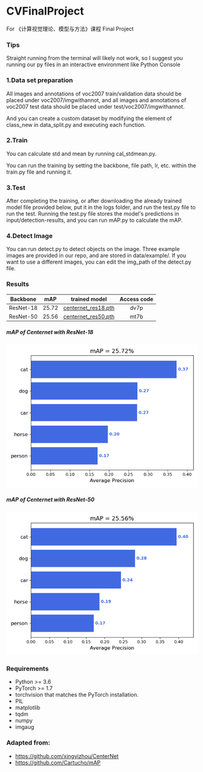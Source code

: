 # CVFinalProject
For 《计算视觉理论、模型与方法》课程 Final Project

### Tips

Straight running from the terminal will likely not work, so I suggest you running our py files in an interactive environment like Python Console

### 1.Data set preparation

All images and annotations of voc2007 train/validation data should be placed under voc2007/imgwithannot, and all images and annotations of voc2007 test data should be placed under test/voc2007/imgwithannot.

And you can create a custom dataset by modifying the element of class_new in data_split.py and executing each function.

### 2.Train

You can calculate std and mean by running cal_stdmean.py.

You can run the training by setting the backbone, file path, lr, etc. within the train.py file and running it.

### 3.Test

After completing the training, or after downloading the already trained model file provided below, put it in the logs folder, and run the test.py file to run the test. Running the test.py file stores the model's predictions in input/detection-results, and you can run mAP.py to calculate the mAP.

### 4.Detect Image

You can run detect.py to detect objects on the image. Three example images are provided in our repo, and are stored in data/example/. If you want to use a different images, you can edit the img_path of the detect.py file.

### Results

| Backbone     |  mAP    |  trained model    |   Access code   |
|:------------:|:-------:|:-----------------:|:---------------:| 
|ResNet-18     | 25.72    |   [centernet_res18.pth](https://pan.baidu.com/s/1fyNGoC5LOYQ4tLQj8Hw48Q)  |  dv7p  | 
|ResNet-50     | 25.56    |   [centernet_res50.pth](https://pan.baidu.com/s/1O_Ono6YBziLo5MgjAZQvNA)  |  mt7b  | 

##### mAP of Centernet with ResNet-18<br>
![centernet_res18_mAP](./result/res18_mAP.png)<br>


##### mAP of Centernet with ResNet-50<br>
![centernet_res50_mAP](./result/res50_mAP.png)<br>

### Requirements
>
* Python >= 3.6
* PyTorch >= 1.7
* torchvision that matches the PyTorch installation.
* PIL
* matplotlib
* tqdm
* numpy
* imgaug

### Adapted from: 
+ https://github.com/xingyizhou/CenterNet
+ https://github.com/Cartucho/mAP  

